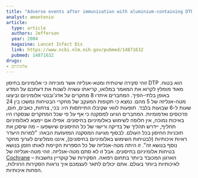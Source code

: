 ```yaml
---
title: "Adverse events after immunisation with aluminium-containing DTP vaccines: systematic review of the evidence"
analyst: amantonio
article:
  type: article
  authors: Jefferson
  year: 2004
  magazine: Lancet Infect Dis
  link: https://www.ncbi.nlm.nih.gov/pubmed/14871632
  pubmed: 14871632
drugs:
- אלומיניום
---
```


זוהי סקירה שיטתית ומטא-אנליזה אשר מוכיחה כי אלומיניום בחיסון DTP הוא בטוח. מאוד מומלץ לקרוא את המאמר במלואו, קריאתו עשויה לשנות את דעתכם על המדע באופן בלתי-הפיך.
המחברים איתרו 8 מחקרים על אדג'ובנטי אלומיניום וביצעו מטה-אנליזה של 5 מהם. נמצא כי תקופות המעקב של מחקרי הבטיחות נמשכו בין 24 שעות ל-6 שבועות בלבד. תופעות לוואי שקיבלו התייחסות היו: בכי, צרחות, כאבים, חום, פרכוסים ואדמומיות.
המחברים הגיעו למסקנה כי אף על פי שכל המחקרים שנסקרו היו באיכות נמוכה, אין חלופה לשימוש באלומיניום בחיסונים. אפילו אם יימצא לאלומיניום תחליף, יידרש תהליך של בדיקה ורישוי של כל החיסונים שיושפעו – מה שיסכן את תוכניות החיסון בכל העולם.
לבסוף מגיעה המסקנה המזעזעת הבאה: "למרות היעדר ראיות איכותיות (לבטיחות השימוש באלומיניום בחיסונים), איננו ממליצים לערוך מחקר נוסף בנושא זה".
זו היתה מטה-אנליזה של כל הספרות הקיימת לאותו הזמן בנושא בטיחות אלומיניום בחיסונים. אבל זו לא סתם מטה-אנליזה. זוהי מטה-אנליזה של [Cochrane](https://en.wikipedia.org/wiki/Cochrane_(organisation)) – הארגון המכובד ביותר בתחום רפואה. הסקירות של קוקריין נחשבות לאיכותיות ביותר בעולם.
אתם יכולים לתאר לעצמכם איך נראות הסקירות הרגילות, הפחות איכותיות.
